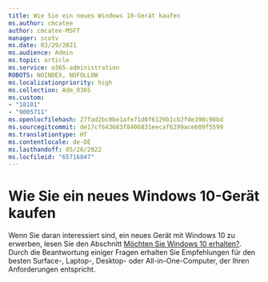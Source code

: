 ```yaml
---
title: Wie Sie ein neues Windows 10-Gerät kaufen
ms.author: cmcatee
author: cmcatee-MSFT
manager: scotv
ms.date: 03/29/2021
ms.audience: Admin
ms.topic: article
ms.service: o365-administration
ROBOTS: NOINDEX, NOFOLLOW
ms.localizationpriority: high
ms.collection: Adm_O365
ms.custom:
- "10101"
- "9005711"
ms.openlocfilehash: 27fad2bc0be1afe71d0f6129b1cb2fde390c98bd
ms.sourcegitcommit: de17cf643683f8406831eecaf6299ace609f5599
ms.translationtype: HT
ms.contentlocale: de-DE
ms.lasthandoff: 05/26/2022
ms.locfileid: "65716847"
---
```

# <a name="how-to-buy-a-new-windows-10-device"></a>Wie Sie ein neues Windows 10-Gerät kaufen

Wenn Sie daran interessiert sind, ein neues Gerät mit Windows 10 zu erwerben, lesen Sie den Abschnitt [Möchten Sie Windows 10 erhalten?](https://www.microsoft.com/windows/get-windows-10). Durch die Beantwortung einiger Fragen erhalten Sie Empfehlungen für den besten Surface-, Laptop-, Desktop- oder All-in-One-Computer, der Ihren Anforderungen entspricht.